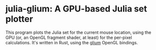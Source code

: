 # julia-glium: A GPU-based Julia set plotter

This program plots the Julia set for the current mouse location, using the GPU
(or, an OpenGL fragment shader, at least) for the per-pixel calculations. It's
written in Rust, using the [glium][1] OpenGL bindings.

[1]: https://crates.io/crates/glium
